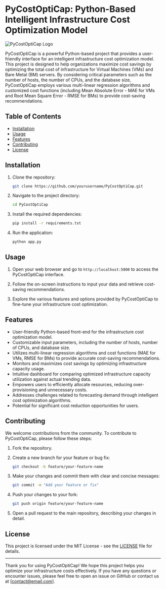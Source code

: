 # PyCostOptiCap: Python-Based Intelligent Infrastructure Cost Optimization Model

![PyCostOptiCap Logo](logo.png)

PyCostOptiCap is a powerful Python-based project that provides a user-friendly interface for an intelligent infrastructure cost optimization model. This project is designed to help organizations maximize cost savings by optimizing the total cost of infrastructure for Virtual Machines (VMs) and Bare Metal (BM) servers. By considering critical parameters such as the number of hosts, the number of CPUs, and the database size, PyCostOptiCap employs various multi-linear regression algorithms and customized cost functions (including Mean Absolute Error - MAE for VMs and Root Mean Square Error - RMSE for BMs) to provide cost-saving recommendations.

## Table of Contents
- [Installation](#installation)
- [Usage](#usage)
- [Features](#features)
- [Contributing](#contributing)
- [License](#license)

## Installation

1. Clone the repository:

   ```bash
   git clone https://github.com/yourusername/PyCostOptiCap.git
   ```

2. Navigate to the project directory:

   ```bash
   cd PyCostOptiCap
   ```

3. Install the required dependencies:

   ```bash
   pip install -r requirements.txt
   ```

4. Run the application:

   ```bash
   python app.py
   ```

## Usage

1. Open your web browser and go to `http://localhost:5000` to access the PyCostOptiCap interface.

2. Follow the on-screen instructions to input your data and retrieve cost-saving recommendations.

3. Explore the various features and options provided by PyCostOptiCap to fine-tune your infrastructure cost optimization.

## Features

- User-friendly Python-based front-end for the infrastructure cost optimization model.
- Customizable input parameters, including the number of hosts, number of CPUs, and database size.
- Utilizes multi-linear regression algorithms and cost functions (MAE for VMs, RMSE for BMs) to provide accurate cost-saving recommendations.
- Monitors and maximizes cost savings by optimizing infrastructure capacity usage.
- Intuitive dashboard for comparing optimized infrastructure capacity utilization against actual trending data.
- Empowers users to efficiently allocate resources, reducing over-provisioning and unnecessary costs.
- Addresses challenges related to forecasting demand through intelligent cost optimization algorithms.
- Potential for significant cost reduction opportunities for users.

## Contributing

We welcome contributions from the community. To contribute to PyCostOptiCap, please follow these steps:

1. Fork the repository.

2. Create a new branch for your feature or bug fix:

   ```bash
   git checkout -b feature/your-feature-name
   ```

3. Make your changes and commit them with clear and concise messages:

   ```bash
   git commit -m "Add your feature or fix"
   ```

4. Push your changes to your fork:

   ```bash
   git push origin feature/your-feature-name
   ```

5. Open a pull request to the main repository, describing your changes in detail.

## License

This project is licensed under the MIT License - see the [LICENSE](LICENSE) file for details.

---

Thank you for using PyCostOptiCap! We hope this project helps you optimize your infrastructure costs effectively. If you have any questions or encounter issues, please feel free to open an issue on GitHub or contact us at [contact@email.com].
